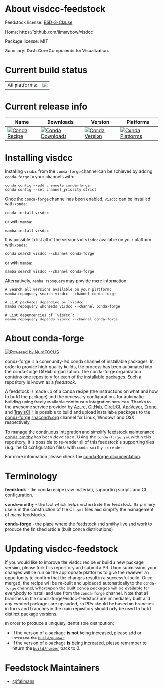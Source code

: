 About visdcc-feedstock
======================

Feedstock license: [BSD-3-Clause](https://github.com/conda-forge/visdcc-feedstock/blob/main/LICENSE.txt)

Home: https://github.com/jimmybow/visdcc

Package license: MIT

Summary: Dash Core Components for Visualization.

Current build status
====================


<table><tr><td>All platforms:</td>
    <td>
      <a href="https://dev.azure.com/conda-forge/feedstock-builds/_build/latest?definitionId=8807&branchName=main">
        <img src="https://dev.azure.com/conda-forge/feedstock-builds/_apis/build/status/visdcc-feedstock?branchName=main">
      </a>
    </td>
  </tr>
</table>

Current release info
====================

| Name | Downloads | Version | Platforms |
| --- | --- | --- | --- |
| [![Conda Recipe](https://img.shields.io/badge/recipe-visdcc-green.svg)](https://anaconda.org/conda-forge/visdcc) | [![Conda Downloads](https://img.shields.io/conda/dn/conda-forge/visdcc.svg)](https://anaconda.org/conda-forge/visdcc) | [![Conda Version](https://img.shields.io/conda/vn/conda-forge/visdcc.svg)](https://anaconda.org/conda-forge/visdcc) | [![Conda Platforms](https://img.shields.io/conda/pn/conda-forge/visdcc.svg)](https://anaconda.org/conda-forge/visdcc) |

Installing visdcc
=================

Installing `visdcc` from the `conda-forge` channel can be achieved by adding `conda-forge` to your channels with:

```
conda config --add channels conda-forge
conda config --set channel_priority strict
```

Once the `conda-forge` channel has been enabled, `visdcc` can be installed with `conda`:

```
conda install visdcc
```

or with `mamba`:

```
mamba install visdcc
```

It is possible to list all of the versions of `visdcc` available on your platform with `conda`:

```
conda search visdcc --channel conda-forge
```

or with `mamba`:

```
mamba search visdcc --channel conda-forge
```

Alternatively, `mamba repoquery` may provide more information:

```
# Search all versions available on your platform:
mamba repoquery search visdcc --channel conda-forge

# List packages depending on `visdcc`:
mamba repoquery whoneeds visdcc --channel conda-forge

# List dependencies of `visdcc`:
mamba repoquery depends visdcc --channel conda-forge
```


About conda-forge
=================

[![Powered by
NumFOCUS](https://img.shields.io/badge/powered%20by-NumFOCUS-orange.svg?style=flat&colorA=E1523D&colorB=007D8A)](https://numfocus.org)

conda-forge is a community-led conda channel of installable packages.
In order to provide high-quality builds, the process has been automated into the
conda-forge GitHub organization. The conda-forge organization contains one repository
for each of the installable packages. Such a repository is known as a *feedstock*.

A feedstock is made up of a conda recipe (the instructions on what and how to build
the package) and the necessary configurations for automatic building using freely
available continuous integration services. Thanks to the awesome service provided by
[Azure](https://azure.microsoft.com/en-us/services/devops/), [GitHub](https://github.com/),
[CircleCI](https://circleci.com/), [AppVeyor](https://www.appveyor.com/),
[Drone](https://cloud.drone.io/welcome), and [TravisCI](https://travis-ci.com/)
it is possible to build and upload installable packages to the
[conda-forge](https://anaconda.org/conda-forge) [anaconda.org](https://anaconda.org/)
channel for Linux, Windows and OSX respectively.

To manage the continuous integration and simplify feedstock maintenance
[conda-smithy](https://github.com/conda-forge/conda-smithy) has been developed.
Using the ``conda-forge.yml`` within this repository, it is possible to re-render all of
this feedstock's supporting files (e.g. the CI configuration files) with ``conda smithy rerender``.

For more information please check the [conda-forge documentation](https://conda-forge.org/docs/).

Terminology
===========

**feedstock** - the conda recipe (raw material), supporting scripts and CI configuration.

**conda-smithy** - the tool which helps orchestrate the feedstock.
                   Its primary use is in the construction of the CI ``.yml`` files
                   and simplify the management of *many* feedstocks.

**conda-forge** - the place where the feedstock and smithy live and work to
                  produce the finished article (built conda distributions)


Updating visdcc-feedstock
=========================

If you would like to improve the visdcc recipe or build a new
package version, please fork this repository and submit a PR. Upon submission,
your changes will be run on the appropriate platforms to give the reviewer an
opportunity to confirm that the changes result in a successful build. Once
merged, the recipe will be re-built and uploaded automatically to the
`conda-forge` channel, whereupon the built conda packages will be available for
everybody to install and use from the `conda-forge` channel.
Note that all branches in the conda-forge/visdcc-feedstock are
immediately built and any created packages are uploaded, so PRs should be based
on branches in forks and branches in the main repository should only be used to
build distinct package versions.

In order to produce a uniquely identifiable distribution:
 * If the version of a package **is not** being increased, please add or increase
   the [``build/number``](https://docs.conda.io/projects/conda-build/en/latest/resources/define-metadata.html#build-number-and-string).
 * If the version of a package **is** being increased, please remember to return
   the [``build/number``](https://docs.conda.io/projects/conda-build/en/latest/resources/define-metadata.html#build-number-and-string)
   back to 0.

Feedstock Maintainers
=====================

* [@jfallmann](https://github.com/jfallmann/)


